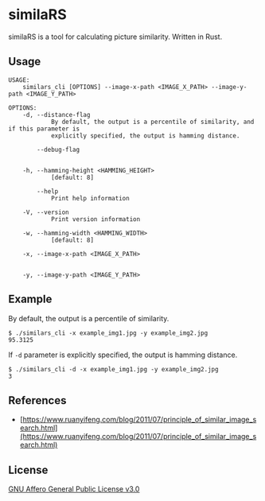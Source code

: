 # similaRS

similaRS is a tool for calculating picture similarity. Written in Rust.

## Usage

```
USAGE:
    similars_cli [OPTIONS] --image-x-path <IMAGE_X_PATH> --image-y-path <IMAGE_Y_PATH>

OPTIONS:
    -d, --distance-flag
            By default, the output is a percentile of similarity, and if this parameter is
            explicitly specified, the output is hamming distance.

        --debug-flag


    -h, --hamming-height <HAMMING_HEIGHT>
            [default: 8]

        --help
            Print help information

    -V, --version
            Print version information

    -w, --hamming-width <HAMMING_WIDTH>
            [default: 8]

    -x, --image-x-path <IMAGE_X_PATH>


    -y, --image-y-path <IMAGE_Y_PATH>
```

## Example

By default, the output is a percentile of similarity.

```
$ ./similars_cli -x example_img1.jpg -y example_img2.jpg
95.3125
```

If `-d` parameter is explicitly specified, the output is hamming distance.

```
$ ./similars_cli -d -x example_img1.jpg -y example_img2.jpg
3
```

## References

* [https://www.ruanyifeng.com/blog/2011/07/principle_of_similar_image_search.html](https://www.ruanyifeng.com/blog/2011/07/principle_of_similar_image_search.html)

## License

[GNU Affero General Public License v3.0](https://choosealicense.com/licenses/agpl-3.0/)
